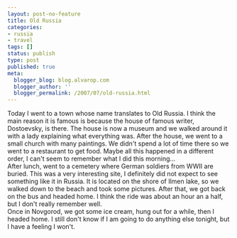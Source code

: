 ```yaml
---
layout: post-no-feature
title: Old Russia
categories:
- russia
- travel
tags: []
status: publish
type: post
published: true
meta:
  blogger_blog: blog.alvarop.com
  blogger_author: ''
  blogger_permalink: /2007/07/old-russia.html
---
```

Today I went to a town whose name translates to Old Russia. I think the main reason it is famous is because the house of famous writer, Dostoevsky, is there. The house is now a museum and we walked around it with a lady explaining what everything was. After the house, we went to a small church with many paintings. We didn't spend a lot of time there so we went to a restaurant to get food. Maybe all this happened in a different order, I can't seem to remember what I did this morning...<br />After lunch, went to a cemetery where German soldiers from WWII are buried. This was a very interesting site, I definitely did not expect to see something like it in Russia. It is located on the shore of Ilmen lake, so we walked down to the beach and took some pictures. After that, we got back on the bus and headed home. I think the ride was about an hour an a half, but I don't really remember well.<br />Once in Novgorod, we got some ice cream, hung out for a while, then I headed home. I still don't know if I am going to do anything else tonight, but I have a feeling I won't.
